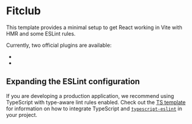# Fitclub

This template provides a minimal setup to get React working in Vite with HMR and some ESLint rules.

Currently, two official plugins are available:

- 
- 

## Expanding the ESLint configuration

If you are developing a production application, we recommend using TypeScript with type-aware lint rules enabled. Check out the [TS template](https://github.com/vitejs/vite/tree/main/packages/create-vite/template-react-ts) for information on how to integrate TypeScript and [`typescript-eslint`](https://typescript-eslint.io) in your project.
